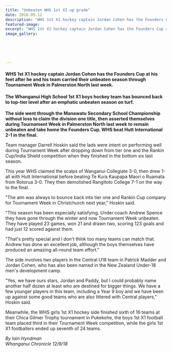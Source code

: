 ```yaml
---
title: "Unbeaten WHS 1st XI up grade"
date: 2018-09-12
description: "WHS 1st X1 hockey captain Jordan Cohen has the Founders Cup at his feet after he & his team carried their unbeaten season..."
featured-image: 
excerpt: "WHS 1st X1 hockey captain Jordan Cohen has the Founders Cup at his feet after he and his team carried their unbeaten season through Tournament Week in Palmerston North last week."
image_gallery:
    
    
    
    
    
---
```


<h4><span>WHS 1st X1 hockey captain Jordan Cohen has the Founders Cup at his feet after he and his team carried their unbeaten season through Tournament Week in Palmerston North last week.</span></h4>
<h4 class="element element-paragraph">The Whanganui High School 1st X1 boys hockey team has bounced back to top-tier level after an emphatic unbeaten season on turf.</h4>
<p class="element element-paragraph"><strong>The side went through the Manawatu Secondary School Championship without loss to claim the division one title, then asserted themselves during Tournament Week in Palmerston North last week to remain unbeaten and take home the Founders Cup. WHS beat Hutt International 2-1 in the final.</strong></p>
<p class="element element-paragraph">Team manager Darrell Hoskin said the lads were intent on performing well during Tournament Week after dropping down from tier one and the Rankin Cup/India Shield competition when they finished in the bottom six last season.</p>
<p class="element element-paragraph">This year WHS claimed the scalps of Wanganui Collegiate 3-0, then drew 1-all with Hutt International before beating Te Kura Kaupapa Maori o Ruamata from Rotorua 3-0. They then demolished Rangitoto College 7-1 on the way to the final.</p>
<p class="element element-paragraph">"The aim was always to bounce back into tier one and Rankin Cup company for Tournament Week in Christchurch next year," Hoskin said.</p>
<p class="element element-paragraph">"This season has been especially satisfying. Under coach Andrew Spence they have gone through the winter and now Tournament Week unbeaten. They have played 23 games, won 21 and drawn two, scoring 123 goals and had just 12 scored against them.</p>
<p class="element element-paragraph">"That's pretty special and I don't think too many teams can match that. Andrew has done an excellent job, although the boys themselves have produced an amazing all-round team effort."</p>
<p class="element element-paragraph">The side involves two players in the Central U18 team in Patrick Madder and Jordan Cohen, who has also been named in the New Zealand Under-18 men's development camp.</p>
<p class="element element-paragraph">"Yes, we have ours stars, Jordan and Paddy, but I could probably name another half dozen at least who are destined for bigger things. We have a few younger players in this team, including a Year 9 boy and we have been up against some good teams who are also littered with Central players," Hoskin said.</p>
<p class="element element-paragraph">Meanwhile, the WHS girls 1st X1 hockey side finished sixth of 16 teams at their Chica Gilmer Trophy tournament in Pukekohe, the boys 1st X1 football team placed third in their Tournament Week competition, while the girls 1st X1 footballers ended up seventh of 24 teams.</p>
<p class="element element-paragraph"><em>By Iain Hyndman</em><br /><em>Whanganui Chronicle 12/9/18</em></p>

